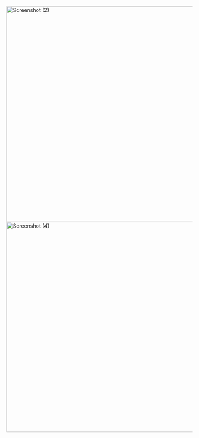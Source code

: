 <img width="1366" height="581" alt="Screenshot (2)" src="https://github.com/user-attachments/assets/df10b8e4-9791-4bf4-8f87-f1419b00df20" />
<img width="1366" height="566" alt="Screenshot (4)" src="https://github.com/user-attachments/assets/3bb56421-b6d7-4b5e-b1c5-8c4a38657ff3" />
